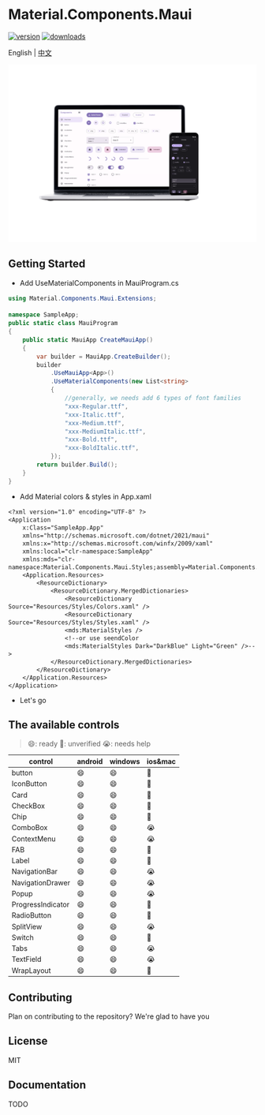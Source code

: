 
# Material.Components.Maui
[![version](https://img.shields.io/nuget/vpre/Material.Components.Maui?style=for-the-badge)](https://www.nuget.org/packages/Material.Components.Maui/0.1.0-beta) 
[![downloads](https://img.shields.io/nuget/dt/Material.Components.Maui?style=for-the-badge)](https://www.nuget.org/packages/Material.Components.Maui/0.1.0-beta) 

English | [中文](README_zh.md)

![](assets/preview.png)



## Getting Started

- Add UseMaterialComponents in MauiProgram.cs

```C#
using Material.Components.Maui.Extensions;

namespace SampleApp;
public static class MauiProgram
{
    public static MauiApp CreateMauiApp()
    {
        var builder = MauiApp.CreateBuilder();
        builder
            .UseMauiApp<App>()
            .UseMaterialComponents(new List<string>
            {
                //generally, we needs add 6 types of font families
                "xxx-Regular.ttf",
                "xxx-Italic.ttf",
                "xxx-Medium.ttf",
                "xxx-MediumItalic.ttf",
                "xxx-Bold.ttf",
                "xxx-BoldItalic.ttf",
            });
        return builder.Build();
    }
}
```

- Add Material colors & styles in App.xaml

```xaml
<?xml version="1.0" encoding="UTF-8" ?>
<Application
    x:Class="SampleApp.App"
    xmlns="http://schemas.microsoft.com/dotnet/2021/maui"
    xmlns:x="http://schemas.microsoft.com/winfx/2009/xaml"
    xmlns:local="clr-namespace:SampleApp"
    xmlns:mds="clr-namespace:Material.Components.Maui.Styles;assembly=Material.Components.Maui">
    <Application.Resources>
        <ResourceDictionary>
            <ResourceDictionary.MergedDictionaries>
                <ResourceDictionary Source="Resources/Styles/Colors.xaml" />
                <ResourceDictionary Source="Resources/Styles/Styles.xaml" />
                <mds:MaterialStyles />
                <!--or use seendColor
                <mds:MaterialStyles Dark="DarkBlue" Light="Green" />-->
            </ResourceDictionary.MergedDictionaries>
        </ResourceDictionary>
    </Application.Resources>
</Application>
```

- Let's go



## The available controls

> 😄: ready    🤔: unverified    😭: needs help

| control   | android    | windows   |  ios&mac   |
| ---- | ---- | ---- |----|
| button    | 😄 | 😄 | 🤔 |
| IconButton | 😄 | 😄 |🤔|
| Card | 😄 | 😄 |🤔|
| CheckBox | 😄 | 😄 |🤔|
| Chip | 😄 | 😄 |🤔|
| ComboBox | 😄 | 😄 |😭|
| ContextMenu | 😄 | 😄 |😭|
| FAB | 😄 | 😄 |🤔|
| Label | 😄 | 😄 |🤔|
| NavigationBar | 😄 | 😄 |😭|
| NavigationDrawer | 😄 | 😄 |😭|
| Popup | 😄 | 😄 |😭|
| ProgressIndicator | 😄 | 😄 |🤔|
| RadioButton | 😄 | 😄 |🤔|
| SplitView | 😄 | 😄 |😭|
| Switch | 😄 | 😄 |🤔|
| Tabs | 😄 | 😄 |😭|
| TextField | 😄 | 😄 |😭|
| WrapLayout | 😄 | 😄 |🤔|



## Contributing

Plan on contributing to the repository? We're glad to have you



## License

MIT



## Documentation

TODO





